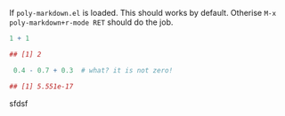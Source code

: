 If `poly-markdown.el` is loaded. This should works by default.  Otherise `M-x
poly-markdown+r-mode RET` should do the job.

```r
1 + 1
```

```r
## [1] 2

```

```r
 0.4 - 0.7 + 0.3  # what? it is not zero!
```

```r
## [1] 5.551e-17
```

sfdsf 
